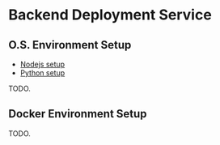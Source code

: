 # Backend Deployment Service

## O.S. Environment Setup

* [Nodejs setup](https://nodejs.org/en/download)
* [Python setup](https://www.python.org/downloads/)

TODO.

## Docker Environment Setup

TODO.
